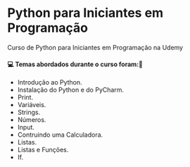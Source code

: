 # Python para Iniciantes em Programação
Curso de Python para Iniciantes em Programação na Udemy
#### :computer: Temas abordados durante o curso foram::rocket:
- Introdução ao Python.
- Instalação do Python e do PyCharm.
- Print.
- Variáveis.
- Strings.
- Números.
- Input.
- Contruindo uma Calculadora.
- Listas.
- Listas e Funções.
- If.

